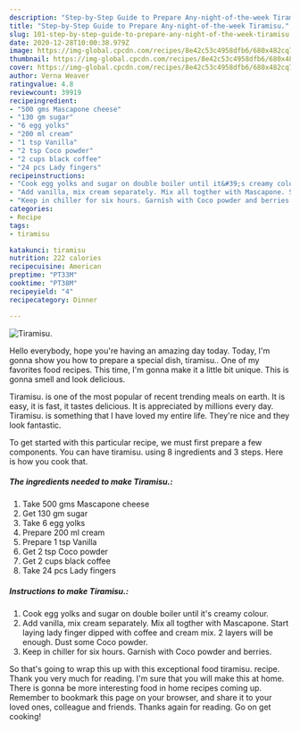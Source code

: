 ```yaml
---
description: "Step-by-Step Guide to Prepare Any-night-of-the-week Tiramisu."
title: "Step-by-Step Guide to Prepare Any-night-of-the-week Tiramisu."
slug: 101-step-by-step-guide-to-prepare-any-night-of-the-week-tiramisu
date: 2020-12-28T10:00:38.979Z
image: https://img-global.cpcdn.com/recipes/8e42c53c4958dfb6/680x482cq70/tiramisu-recipe-main-photo.jpg
thumbnail: https://img-global.cpcdn.com/recipes/8e42c53c4958dfb6/680x482cq70/tiramisu-recipe-main-photo.jpg
cover: https://img-global.cpcdn.com/recipes/8e42c53c4958dfb6/680x482cq70/tiramisu-recipe-main-photo.jpg
author: Verna Weaver
ratingvalue: 4.8
reviewcount: 39919
recipeingredient:
- "500 gms Mascapone cheese"
- "130 gm sugar"
- "6 egg yolks"
- "200 ml cream"
- "1 tsp Vanilla"
- "2 tsp Coco powder"
- "2 cups black coffee"
- "24 pcs Lady fingers"
recipeinstructions:
- "Cook egg yolks and sugar on double boiler until it&#39;s creamy colour."
- "Add vanilla, mix cream separately. Mix all togther with Mascapone. Start laying lady finger dipped with coffee and cream mix. 2 layers will be enough. Dust some Coco powder."
- "Keep in chiller for six hours. Garnish with Coco powder and berries."
categories:
- Recipe
tags:
- tiramisu

katakunci: tiramisu 
nutrition: 222 calories
recipecuisine: American
preptime: "PT33M"
cooktime: "PT38M"
recipeyield: "4"
recipecategory: Dinner

---
```



![Tiramisu.](https://img-global.cpcdn.com/recipes/8e42c53c4958dfb6/680x482cq70/tiramisu-recipe-main-photo.jpg)

Hello everybody, hope you're having an amazing day today. Today, I'm gonna show you how to prepare a special dish, tiramisu.. One of my favorites food recipes. This time, I'm gonna make it a little bit unique. This is gonna smell and look delicious.

Tiramisu. is one of the most popular of recent trending meals on earth. It is easy, it is fast, it tastes delicious. It is appreciated by millions every day. Tiramisu. is something that I have loved my entire life. They're nice and they look fantastic.




To get started with this particular recipe, we must first prepare a few components. You can have tiramisu. using 8 ingredients and 3 steps. Here is how you cook that.

<!--inarticleads1-->

##### The ingredients needed to make Tiramisu.:

1. Take 500 gms Mascapone cheese
1. Get 130 gm sugar
1. Take 6 egg yolks
1. Prepare 200 ml cream
1. Prepare 1 tsp Vanilla
1. Get 2 tsp Coco powder
1. Get 2 cups black coffee
1. Take 24 pcs Lady fingers




<!--inarticleads2-->

##### Instructions to make Tiramisu.:

1. Cook egg yolks and sugar on double boiler until it&#39;s creamy colour.
1. Add vanilla, mix cream separately. Mix all togther with Mascapone. Start laying lady finger dipped with coffee and cream mix. 2 layers will be enough. Dust some Coco powder.
1. Keep in chiller for six hours. Garnish with Coco powder and berries.




So that's going to wrap this up with this exceptional food tiramisu. recipe. Thank you very much for reading. I'm sure that you will make this at home. There is gonna be more interesting food in home recipes coming up. Remember to bookmark this page on your browser, and share it to your loved ones, colleague and friends. Thanks again for reading. Go on get cooking!
